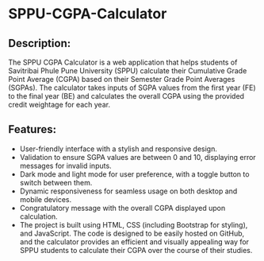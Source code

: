 # SPPU-CGPA-Calculator

## Description:
The SPPU CGPA Calculator is a web application that helps students of Savitribai Phule Pune University (SPPU) calculate their Cumulative Grade Point Average (CGPA) based on their Semester Grade Point Averages (SGPAs). The calculator takes inputs of SGPA values from the first year (FE) to the final year (BE) and calculates the overall CGPA using the provided credit weightage for each year.

## Features:
* User-friendly interface with a stylish and responsive design.
* Validation to ensure SGPA values are between 0 and 10, displaying error messages for invalid inputs.
* Dark mode and light mode for user preference, with a toggle button to switch between them.
* Dynamic responsiveness for seamless usage on both desktop and mobile devices.
* Congratulatory message with the overall CGPA displayed upon calculation.
* The project is built using HTML, CSS (including Bootstrap for styling), and JavaScript. The code is designed to be easily hosted on GitHub, and the calculator provides an efficient and visually appealing way for SPPU students to calculate their CGPA over the course of their studies.
